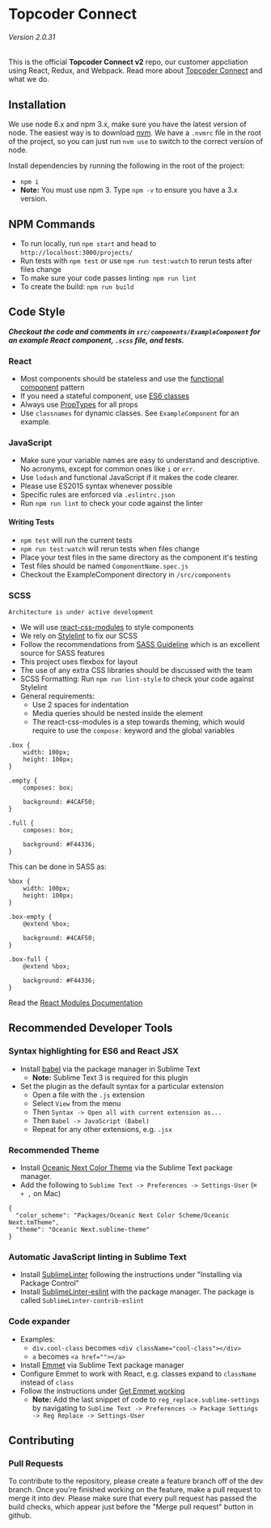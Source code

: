 # Topcoder Connect
###### Version 2.0.31

This is the official **Topcoder Connect v2** repo, our customer appcliation using React, Redux, and Webpack. Read more about [Topcoder Connect](https://www.topcoder.com/what-can-you-do/) and what we do.

## Installation

We use node 6.x and npm 3.x, make sure you have the latest version of node. The easiest way is to download [nvm](https://github.com/creationix/nvm). We have a `.nvmrc` file in the root of the project, so you can just run `nvm use` to switch to the correct version of node.

Install dependencies by running the following in the root of the project:
 - `npm i`
 - **Note:** You must use npm 3. Type `npm -v` to ensure you have a 3.x version.

## NPM Commands
- To run locally, run `npm start` and head to `http://localhost:3000/projects/`
- Run tests with `npm test` or use `npm run test:watch` to rerun tests after files change
- To make sure your code passes linting: `npm run lint`
- To create the build: `npm run build`


## Code Style

***Checkout the code and comments in `src/components/ExampleComponent` for an example React component, `.scss` file, and tests.***

### React

  - Most components should be stateless and use the [functional component](https://facebook.github.io/react/blog/2015/10/07/react-v0.14.html#stateless-functional-components) pattern
  - If you need a stateful component, use [ES6 classes](http://facebook.github.io/react/docs/reusable-components.html#es6-classes)
  - Always use [PropTypes](http://facebook.github.io/react/docs/reusable-components.html#prop-validation) for all props
  - Use `classnames` for dynamic classes. See `ExampleComponent` for an example.

### JavaScript

  - Make sure your variable names are easy to understand and descriptive. No acronyms, except for common ones like `i` or `err`.
  - Use `lodash` and functional JavaScript if it makes the code clearer.
  - Please use ES2015 syntax whenever possible
  - Specific rules are enforced via `.eslintrc.json`
  - Run `npm run lint` to check your code against the linter

#### Writing Tests
- `npm test` will run the current tests
- `npm run test:watch` will rerun tests when files change
- Place your test files in the same directory as the component it's testing
- Test files should be named `ComponentName.spec.js`
- Checkout the ExampleComponent directory in `/src/components`

### SCSS
<!--// To be revised-->
`Architecture is under active development`

  - We will use [react-css-modules](https://github.com/gajus/react-css-modules) to  style components
  - We rely on [Stylelint](http://stylelint.io) to fix our SCSS
  - Follow the recommendations from [SASS Guideline](https://sass-guidelin.es) which is an excellent source for SASS features
  - This project uses flexbox for layout
  - The use of any extra CSS libraries should be discussed with the team
  - SCSS Formatting: Run `npm run lint-style` to check your code against Stylelint
  - General requirements:
	  - Use 2 spaces for indentation
	  - Media queries should be nested inside the element
	  - The react-css-modules is a step towards theming, which would require to use the `compose:` keyword and the global variables
	  
```
.box {
    width: 100px;
    height: 100px;
}
	
.empty {
    composes: box;
	
    background: #4CAF50;
}
	
.full {
    composes: box;
	
    background: #F44336;
}
```
	
This can be done in SASS as:
  
```
%box {
    width: 100px;
    height: 100px;
}
	
.box-empty {
    @extend %box;
	
    background: #4CAF50;
}
	
.box-full {
    @extend %box;
	
    background: #F44336;
}
```
Read the [React Modules Documentation](https://github.com/gajus/react-css-modules#sass-scss-less-and-other-css-preprocessors)


## Recommended Developer Tools

### Syntax highlighting for ES6 and React JSX
- Install [babel](https://packagecontrol.io/packages/Babel) via the package manager in Sublime Text
  - **Note:** Sublime Text 3 is required for this plugin
- Set the plugin as the default syntax for a particular extension
  - Open a file with the `.js` extension
  - Select `View` from the menu
  - Then `Syntax -> Open all with current extension as...`
  - Then `Babel -> JavaScript (Babel)`
  - Repeat for any other extensions, e.g. `.jsx`

### Recommended Theme
- Install [Oceanic Next Color Theme](https://github.com/voronianski/oceanic-next-color-scheme) via the Sublime Text package manager.
- Add the following to `Sublime Text -> Preferences -> Settings-User` (`⌘ + ,` on Mac)
```
{
  "color_scheme": "Packages/Oceanic Next Color Scheme/Oceanic Next.tmTheme",
  "theme": "Oceanic Next.sublime-theme"
}
```

### Automatic JavaScript linting in Sublime Text
- Install [SublimeLinter](http://sublimelinter.readthedocs.org/en/latest/installation.html) following the instructions under "Installing via Package Control"
- Install [SublimeLinter-eslint](https://github.com/roadhump/SublimeLinter-eslint) with the package manager. The package is called `SublimeLinter-contrib-eslint`

### Code expander
- Examples:
  - `div.cool-class` becomes `<div className="cool-class"></div>`
  - `a` becomes `<a href=""></a>`
- Install [Emmet](https://github.com/sergeche/emmet-sublime) via Sublime Text package manager
- Configure Emmet to work with React, e.g. classes expand to `className` instead of `class`
- Follow the instructions under [Get Emmet working](http://www.nitinh.com/2015/02/setting-sublime-text-react-jsx-development/)
  - **Note:** Add the last snippet of code to `reg_replace.sublime-settings` by navigating to  `Sublime Text -> Preferences -> Package Settings -> Reg Replace -> Settings-User`

## Contributing

### Pull Requests

To contribute to the repository, please create a feature branch off of the dev branch. Once you're finished working on the feature, make a pull request to merge it into dev. Please make sure that every pull request has passed the build checks, which appear just before the "Merge pull request" button in github.